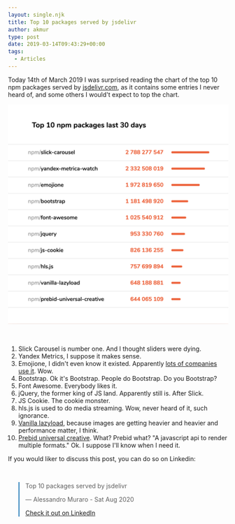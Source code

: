 ```yaml
---
layout: single.njk
title: Top 10 packages served by jsdelivr
author: akmur
type: post
date: 2019-03-14T09:43:29+00:00
tags:
  - Articles
---
```


Today 14th of March 2019 I was surprised reading the chart of the top 10 npm packages served by [jsdelivr.com][1], as it contains some entries I never heard of, and some others I would't expect to top the chart.

<img class="alignnone wp-image-1367" src="/assets/images/Screenshot-2019-03-15-at-14.08.18.png" />

&nbsp;

1. Slick Carousel is number one. And I thought sliders were dying.
2. Yandex Metrics, I suppose it makes sense.
3. Emojione, I didn't even know it existed. Apparently [lots of companies use it][2]. Wow.
4. Bootstrap. Ok it's Bootstrap. People do Bootstrap. Do you Bootstrap?
5. Font Awesome. Everybody likes it.
6. jQuery, the former king of JS land. Apparently still is. After Slick.
7. JS Cookie. The cookie monster.
8. hls.js is used to do media streaming. Wow, never heard of it, such ignorance.
9. [Vanilla lazyload][3], because images are getting heavier and heavier and performance matter, I think.
10. [Prebid universal creative][4]. What? Prebid what? "A javascript api to render multiple formats." Ok. I suppose I'll know when I need it.

If you would liker to discuss this post, you can do so on Linkedin:

&nbsp;

<blockquote class="blockquote__linkedin data-lang=" style="border-color: #1D77B5;">
  <p dir="ltr" lang="en">
    Top 10 packages served by jsdelivr
  </p> — Alessandro Muraro - Sat Aug 2020

  <p>
    <a href="https://www.linkedin.com/feed/update/urn:li:activity:6512265502495109120/">Check it out on LinkedIn</a>
  </p>
</blockquote>

[1]: http://jsdelivr.com
[2]: https://www.emojione.com/discover/apps
[3]: https://www.npmjs.com/package/vanilla-lazyload
[4]: https://github.com/prebid/prebid-universal-creative
